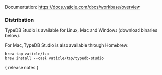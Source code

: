 Documentation: https://docs.vaticle.com/docs/workbase/overview

### Distribution

TypeDB Studio is available for Linux, Mac and Windows (download binaries below). 

For Mac, TypeDB Studio is also available through Homebrew:
```
brew tap vaticle/tap
brew install --cask vaticle/tap/typedb-studio
```

{ release notes }
